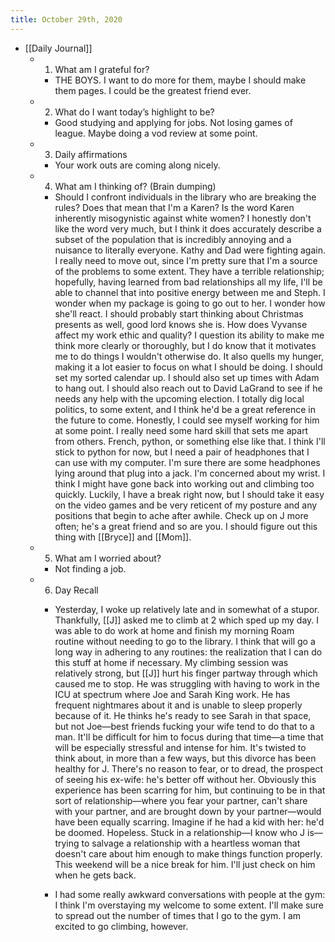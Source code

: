 ```yaml
---
title: October 29th, 2020
---
```


- [[Daily Journal]]
	 - 1. What am I grateful for?
		 - THE BOYS. I want to do more for them, maybe I should make them pages. I could be the greatest friend ever.

	 - 2. What do I want today’s highlight to be?
		 - Good studying and applying for jobs. Not losing games of league. Maybe doing a vod review at some point.

	 - 3. Daily affirmations
		 - Your work outs are coming along nicely. 

	 - 4. What am I thinking of? (Brain dumping)
		 - Should I confront individuals in the library who are breaking the rules? Does that mean that I'm a Karen? Is the word Karen inherently misogynistic against white women? I honestly don't like the word very much, but I think it does accurately describe a subset of the population that is incredibly annoying and a nuisance to literally everyone. Kathy and Dad were fighting again. I really need to move out, since I'm pretty sure that I'm a source of the problems to some extent. They have a terrible relationship; hopefully, having learned from bad relationships all my life, I'll be able to channel that into positive energy between me and Steph. I wonder when my package is going to go out to her. I wonder how she'll react. I should probably start thinking about Christmas presents as well, good lord knows she is. How does Vyvanse affect my work ethic and quality? I question its ability to make me think more clearly or thoroughly, but I do know that it motivates me to do things I wouldn't otherwise do. It also quells my hunger, making it a lot easier to focus on what I should be doing. I should set my sorted calendar up. I should also set up times with Adam to hang out. I should also reach out to David LaGrand to see if he needs any help with the upcoming election. I totally dig local politics, to some extent, and I think he'd be a great reference in the future to come. Honestly, I could see myself working for him at some point. I really need some hard skill that sets me apart from others. French, python, or something else like that. I think I'll stick to python for now, but I need a pair of headphones that I can use with my computer. I'm sure there are some headphones lying around that plug into a jack. I'm concerned about my wrist. I think I might have gone back into working out and climbing too quickly. Luckily, I have a break right now, but I should take it easy on the video games and be very reticent of my posture and any positions that begin to ache after awhile. Check up on J more often; he's a great friend and so are you. I should figure out this thing with [[Bryce]] and [[Mom]]. 

	 - 5. What am I worried about?
		 - Not finding a job.

	 - 6. Day Recall
		 - Yesterday, I woke up relatively late and in somewhat of a stupor. Thankfully, [[J]] asked me to climb at 2 which sped up my day. I was able to do work at home and finish my morning Roam routine without needing to go to the library. I think that will go a long way in adhering to any routines: the realization that I can do this stuff at home if necessary. My climbing session was relatively strong, but [[J]] hurt his finger partway through which caused me to stop. He was struggling with having to work in the ICU at spectrum where Joe and Sarah King work. He has frequent nightmares about it and is unable to sleep properly because of it. He thinks he's ready to see Sarah in that space, but not Joe—best friends fucking your wife tend to do that to a man. It'll be difficult for him to focus during that time—a time that will be especially stressful and intense for him. It's twisted to think about, in more than a few ways, but this divorce has been healthy for J. There's no reason to fear, or to dread, the prospect of seeing his ex-wife: he's better off without her. Obviously this experience has been scarring for him, but continuing to be in that sort of relationship—where you fear your partner, can't share with your partner, and are brought down by your partner—would have been equally scarring. Imagine if he had a kid with her: he'd be doomed. Hopeless. Stuck in a relationship—I know who J is—trying to salvage a relationship with a heartless woman that doesn't care about him enough to make things function properly. This weekend will be a nice break for him. I'll just check on him when he gets back. 

		 - I had some really awkward conversations with people at the gym: I think I'm overstaying my welcome to some extent. I'll make sure to spread out the number of times that I go to the gym. I am excited to go climbing, however. 
